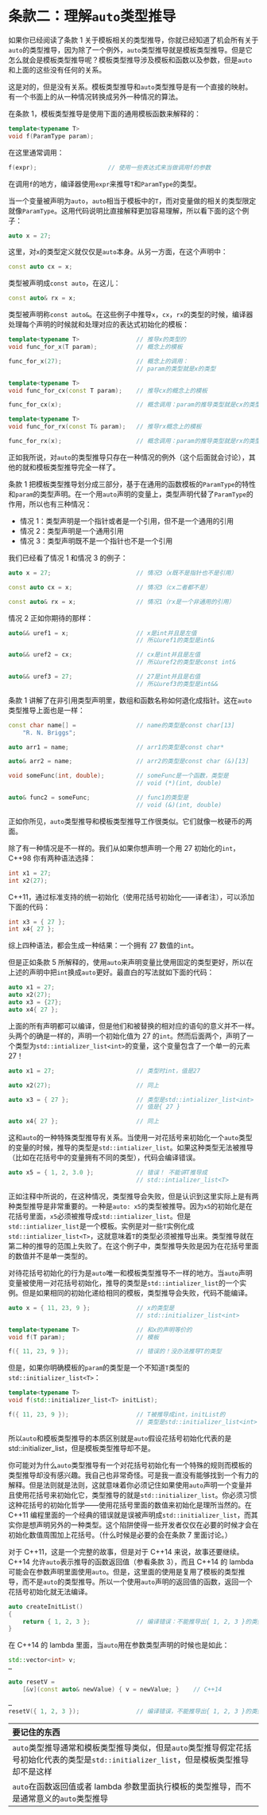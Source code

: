 # 条款二：理解`auto`类型推导

如果你已经阅读了条款 1 关于模板相关的类型推导，你就已经知道了机会所有关于`auto`的类型推导，因为除了一个例外，`auto`类型推导就是模板类型推导。但是它怎么就会是模板类型推导呢？模板类型推导涉及模板和函数以及参数，但是`auto`和上面的这些没有任何的关系。

这是对的，但是没有关系。模板类型推导和`auto`类型推导是有一个直接的映射。有一个书面上的从一种情况转换成另外一种情况的算法。

在条款 1，模板类型推导是使用下面的通用模板函数来解释的：

```cpp
template<typename T>
void f(ParamType param);
```

在这里通常调用：

```cpp
f(expr);                    // 使用一些表达式来当做调用f的参数
```

在调用`f`的地方，编译器使用`expr`来推导`T`和`ParamType`的类型。

当一个变量被声明为`auto`，`auto`相当于模板中的`T`，而对变量做的相关的类型限定就像`ParamType`。这用代码说明比直接解释更加容易理解，所以看下面的这个例子：

```cpp
auto x = 27;
```

这里，对`x`的类型定义就仅仅是`auto`本身。从另一方面，在这个声明中：

```cpp
const auto cx = x;
```

类型被声明成`const auto`，在这儿：

```cpp
const auto& rx = x;
```

类型被声明称`const auto&`。在这些例子中推导`x`，`cx`，`rx`的类型的时候，编译器处理每个声明的时候就和处理对应的表达式初始化的模板：

```cpp
template<typename T>                // 推导x的类型的
void func_for_x(T param);           // 概念上的模板

func_for_x(27);                     // 概念上的调用：
                                    // param的类型就是x的类型

template<typename T>
void func_for_cx(const T param);    // 推导cx的概念上的模板

func_for_cx(x);                     // 概念调用：param的推导类型就是cx的类型

template<typename T>
void func_for_rx(const T& param);   // 推导rx概念上的模板

func_for_rx(x);                     // 概念调用：param的推导类型就是rx的类型
```

正如我所说，对`auto`的类型推导只存在一种情况的例外（这个后面就会讨论），其他的就和模板类型推导完全一样了。

条款 1 把模板类型推导划分成三部分，基于在通用的函数模板的`ParamType`的特性和`param`的类型声明。在一个用`auto`声明的变量上，类型声明代替了`ParamType`的作用，所以也有三种情况：

-   情况 1：类型声明是一个指针或者是一个引用，但不是一个通用的引用
-   情况 2：类型声明是一个通用引用
-   情况 3：类型声明既不是一个指针也不是一个引用

我们已经看了情况 1 和情况 3 的例子：

```cpp
auto x = 27;                        // 情况3（x既不是指针也不是引用）

const auto cx = x;                  // 情况3（cx二者都不是）

const auto& rx = x;                 // 情况1（rx是一个非通用的引用）
```

情况 2 正如你期待的那样：

```cpp
auto&& uref1 = x;                   // x是int并且是左值
                                    // 所以uref1的类型是int&

auto&& uref2 = cx;                  // cx是int并且是左值
                                    // 所以uref2的类型是const int&

auto&& uref3 = 27;                  // 27是int并且是右值
                                    // 所以uref3的类型是int&&
```

条款 1 讲解了在非引用类型声明里，数组和函数名称如何退化成指针。这在`auto`类型推导上面也是一样：

```cpp
const char name[] =                 // name的类型是const char[13]
    "R. N. Briggs";

auto arr1 = name;                   // arr1的类型是const char*

auto& arr2 = name;                  // arr2的类型是const char (&)[13]

void someFunc(int, double);         // someFunc是一个函数，类型是
                                    // void (*)(int, double)

auto& func2 = someFunc;             // func1的类型是
                                    // void (&)(int, double)
```

正如你所见，`auto`类型推导和模板类型推导工作很类似。它们就像一枚硬币的两面。

除了有一种情况是不一样的。我们从如果你想声明一个用 27 初始化的`int`， C++98 你有两种语法选择：

```cpp
int x1 = 27;
int x2(27);
```

C++11，通过标准支持的统一初始化（使用花括号初始化——译者注），可以添加下面的代码：

```cpp
int x3 = { 27 };
int x4{ 27 };
```

综上四种语法，都会生成一种结果：一个拥有 27 数值的`int`。

但是正如条款 5 所解释的，使用`auto`来声明变量比使用固定的类型更好，所以在上述的声明中把`int`换成`auto`更好。最直白的写法就如下面的代码：

```cpp
auto x1 = 27;
auto x2(27);
auto x3 = {27};
auto x4{ 27 };
```

上面的所有声明都可以编译，但是他们和被替换的相对应的语句的意义并不一样。头两个的确是一样的，声明一个初始化值为 27 的`int`。然而后面两个，声明了一个类型为`std::intializer_list<int>`的变量，这个变量包含了一个单一的元素 27！

```cpp
auto x1 = 27;                       // 类型时int，值是27

auto x2(27);                        // 同上

auto x3 = { 27 };                   // 类型是std::intializer_list<int>
                                    // 值是{ 27 }

auto x4{ 27 };                      // 同上
```

这和`auto`的一种特殊类型推导有关系。当使用一对花括号来初始化一个`auto`类型的变量的时候，推导的类型是`std::intializer_list`。如果这种类型无法被推导（比如在花括号中的变量拥有不同的类型），代码会编译错误。

```cpp
auto x5 = { 1, 2, 3.0 };            // 错误！ 不能讲T推导成
                                    // std::intializer_list<T>
```

正如注释中所说的，在这种情况，类型推导会失败，但是认识到这里实际上是有两种类型推导是非常重要的。一种是`auto: x5`的类型被推导。因为`x5`的初始化是在花括号里面，`x5`必须被推导成`std::intializer_list`。但是`std::intializer_list`是一个模板。实例是对一些`T`实例化成`std::intializer_list<T>`，这就意味着`T`的类型必须被推导出来。类型推导就在第二种的推导的范围上失败了。在这个例子中，类型推导失败是因为在花括号里面的数值并不是单一类型的。

对待花括号初始化的行为是`auto`唯一和模板类型推导不一样的地方。当`auto`声明变量被使用一对花括号初始化，推导的类型是`std::intializer_list`的一个实例。但是如果相同的初始化递给相同的模板，类型推导会失败，代码不能编译。

```cpp
auto x = { 11, 23, 9 };             // x的类型是
                                    // std::initializer_list<int>

template<typename T>                // 和x的声明等价的
void f(T param);                    // 模板

f({ 11, 23, 9 });                   // 错误的！没办法推导T的类型
```

但是，如果你明确模板的`param`的类型是一个不知道`T`类型的`std::initializer_list<T>`：

```cpp
template<typename T>
void f(std::initializer_list<T> initList);

f({ 11, 23, 9 });                   // T被推导成int，initList的
                                    // 类型是std::initializer_list<int>
```

所以`auto`和模板类型推导的本质区别就是`auto`假设花括号初始化代表的是 std::initializer_list，但是模板类型推导却不是。

你可能对为什么`auto`类型推导有一个对花括号初始化有一个特殊的规则而模板的类型推导却没有感兴趣。我自己也非常奇怪。可是我一直没有能够找到一个有力的解释。但是法则就是法则，这就意味着你必须记住如果使用`auto`声明一个变量并且使用花括号来初始化它，类型推导的就是`std::initializer_list`。你必须习惯这种花括号的初始化哲学——使用花括号里面的数值来初始化是理所当然的。在 C++11 编程里面的一个经典的错误就是误被声明成`std::initializer_list`，而其实你是想声明另外的一种类型。这个陷阱使得一些开发者仅仅在必要的时候才会在初始化数值周围加上花括号。（什么时候是必要的会在条款 7 里面讨论。）

对于 C++11，这是一个完整的故事，但是对于 C++14 来说，故事还要继续。C++14 允许`auto`表示推导的函数返回值（参看条款 3），而且 C++14 的 lambda 可能会在参数声明里面使用`auto`。但是，这里面的使用是复用了模板的类型推导，而不是`auto`的类型推导。所以一个使用`auto`声明的返回值的函数，返回一个花括号初始化就无法编译。

```cpp
auto createInitList()
{
    return { 1, 2, 3 };             // 编译错误：不能推导出{ 1, 2, 3 }的类型
}
```

在 C++14 的 lambda 里面，当`auto`用在参数类型声明的时候也是如此：

```cpp
std::vector<int> v;
…

auto resetV =
    [&v](const auto& newValue) { v = newValue; }    // C++14

…
resetV({ 1, 2, 3 });                // 编译错误，不能推导出{ 1, 2, 3 }的类型
```

| 要记住的东西                                                                                                                            |
| :-------------------------------------------------------------------------------------------------------------------------------------- |
| `auto`类型推导通常和模板类型推导类似，但是`auto`类型推导假定花括号初始化代表的类型是`std::initializer_list`，但是模板类型推导却不是这样 |
| `auto`在函数返回值或者 lambda 参数里面执行模板的类型推导，而不是通常意义的`auto`类型推导                                                |
